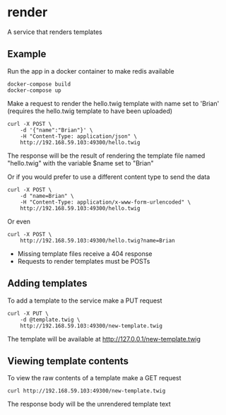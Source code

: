 # render
A service that renders templates

## Example

Run the app in a docker container to make redis available
    
    docker-compose build
    docker-compose up

Make a request to render the hello.twig template with name set to 'Brian' (requires the hello.twig template to have been uploaded)

    curl -X POST \
        -d '{"name":"Brian"}' \
        -H "Content-Type: application/json" \
        http://192.168.59.103:49300/hello.twig
    
The response will be the result of rendering the template file named "hello.twig" with the variable $name set to "Brian"

Or if you would prefer to use a different content type to send the data

    curl -X POST \
        -d "name=Brian" \
        -H "Content-Type: application/x-www-form-urlencoded" \
        http://192.168.59.103:49300/hello.twig
    
Or even
    
    curl -X POST \
        http://192.168.59.103:49300/hello.twig?name=Brian


* Missing template files receive a 404 response 
* Requests to render templates must be POSTs

## Adding templates

To add a template to the service make a PUT request

    curl -X PUT \
        -d @template.twig \
        http://192.168.59.103:49300/new-template.twig
        
The template will be available at http://127.0.0.1/new-template.twig

## Viewing template contents

To view the raw contents of a template make a GET request

    curl http://192.168.59.103:49300/new-template.twig
        
The response body will be the unrendered template text
